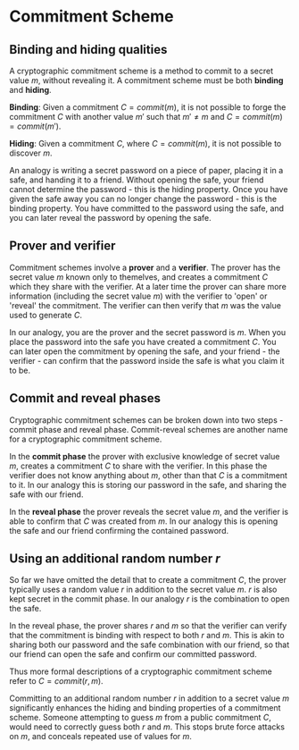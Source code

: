 # Commitment Scheme


## Binding and hiding qualities 

A cryptographic commitment scheme is a method to commit to a secret value $m$, without revealing it. A commitment scheme must be both **binding** and **hiding**.

**Binding**: Given a commitment $C = commit(m)$, it is not possible to forge the commitment $C$ with another value $m'$ such that $m' \neq m$ and $C = commit(m) = commit(m')$.

**Hiding**: Given a commitment $C$, where $C = commit(m)$, it is not possible to discover $m$.

An analogy is writing a secret password on a piece of paper, placing it in a safe, and handing it to a friend. Without opening the safe, your friend cannot determine the password - this is the hiding property. Once you have given the safe away you can no longer change the password - this is the binding property. You have committed to the password using the safe, and you can later reveal the password by opening the safe.

## Prover and verifier

Commitment schemes involve a **prover** and a **verifier**. The prover has the secret value $m$ known only to themelves, and creates a commitment $C$ which they share with the verifier. At a later time the prover can share more information (including the secret value $m$) with the verifier to 'open' or 'reveal' the commitment. The verifier can then verify that $m$ was the value used to generate $C$.

In our analogy, you are the prover and the secret password is $m$. When you place the password into the safe you have created a commitment $C$. You can later open the commitment by opening the safe, and your friend - the verifier - can confirm that the password inside the safe is what you claim it to be.

## Commit and reveal phases

Cryptographic commitment schemes can be broken down into two steps - commit phase and reveal phase. Commit-reveal schemes are another name for a cryptographic commitment scheme.

In the **commit phase** the prover with exclusive knowledge of secret value $m$, creates a commitment $C$ to share with the verifier. In this phase the verifier does not know anything about $m$, other than that $C$ is a commitment to it. In our analogy this is storing our password in the safe, and sharing the safe with our friend.

In the **reveal phase** the prover reveals the secret value $m$, and the verifier is able to confirm that $C$ was created from $m$. In our analogy this is opening the safe and our friend confirming the contained password.

## Using an additional random number $r$

So far we have omitted the detail that to create a commitment $C$, the prover typically uses a random value $r$ in addition to the secret value $m$. $r$ is also kept secret in the commit phase. In our analogy $r$ is the combination to open the safe.

In the reveal phase, the prover shares $r$ and $m$ so that the verifier can verify that the commitment is binding with respect to both $r$ and $m$. This is akin to sharing both our password and the safe combination with our friend, so that our friend can open the safe and confirm our committed password.

Thus more formal descriptions of a cryptographic commitment scheme refer to $C = commit(r, m)$.

Committing to an additional random number $r$ in addition to a secret value $m$ significantly enhances the hiding and binding properties of a commitment scheme. Someone attempting to guess $m$ from a public commitment $C$, would need to correctly guess both $r$ and $m$. This stops brute force attacks on $m$, and conceals repeated use of values for $m$.